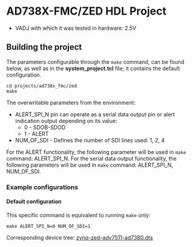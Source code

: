 <!-- no_no_os -->

# AD738X-FMC/ZED HDL Project

- VADJ with which it was tested in hardware: 2.5V

## Building the project

The parameters configurable through the `make` command, can be found below, as well as in the **system_project.tcl** file; it contains the default configuration.

```
cd projects/ad738x_fmc/zed
make
```

The overwritable parameters from the environment:

- ALERT_SPI_N pin can operate as a serial data output pin or alert indication output depending on its value:
   - 0 - SDOB-SDOD
   - 1 - ALERT
- NUM_OF_SDI - Defines the number of SDI lines used: 1, 2, 4

For the ALERT functionality, the following parameter will be used in `make` command: ALERT_SPI_N.
For the serial data output functionality, the following parameters will be used in `make` command: ALERT_SPI_N, NUM_OF_SDI.

### Example configurations

#### Default configuration

This specific command is equivalent to running `make` only:

```
make ALERT_SPI_N=0 NUM_OF_SDI=1
```

Corresponding device tree: [zynq-zed-adv7511-ad7380.dts](https://github.com/analogdevicesinc/linux/blob/main/arch/arm/boot/dts/xilinx/zynq-zed-adv7511-ad7380.dts)
